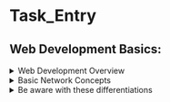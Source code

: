# Task_Entry
## Web Development Basics:

<details>
<summary>Web Development Overview</summary>

- 📹 [Eyad Hamza, CIS - Backend Group Video Preparation](https://www.youtube.com/watch?v=ToHfYbxg3ms&list=PLIzoD6CTXb3_iILDz7NIGj49stmeoDWh0&index=1)
</details>

<details>
<summary>Basic Network Concepts</summary>

**The Internet and the Web**
- 📹 [How does the INTERNET work?](https://youtu.be/x3c1ih2NJEg)
- 📹 [How The Web Works - The Big Picture](https://youtu.be/hJHvdBlSxug)

**The Client Server Architecture**
- 📹 [The Client Server Architecture from The TechCave](https://www.youtube.com/watch?v=L5BlpPU_muY)

**Http Protocol**
- 📹 [The Http and the Web | Http Explained | Request-Response Cycle](https://www.youtube.com/watch?v=eesqK59rhGA)
- 📹 [HTTP Crash Course & Exploration from  Traversy Media (English)](https://www.youtube.com/watch?v=iYM2zFP3Zn0)
</details>

<details>
<summary>Be aware with these differentiations</summary>

- 📹 [The Internet vs. The Web](https://www.youtube.com/watch?v=CX_HyY3kbZw)
- 📹 [Web pages, Websites, and Web Applications](https://www.youtube.com/watch?v=ylbQrYhfa18)
- 📹 [URIs, URLs, and URNs | Difference between URI and URL](https://www.youtube.com/watch?v=vpYct2npKD8)
</details>


